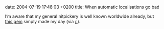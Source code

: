 date: 2004-07-19 17:48:03 +0200
title: When automatic localisations go bad

I’m aware that my general nitpickery is well known worldwide already, but [this gem](hovercraft/singapores-champs-elysee.png 'Singapore’s Champs Elysée') simply made my day (via [/.](http://slashdot.org/comments.pl?sid=114968&cid=9737319 'a comment for ‘iPod Generation 4 Released’')).
